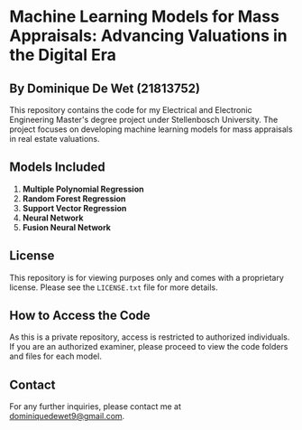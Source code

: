 # Machine Learning Models for Mass Appraisals: Advancing Valuations in the Digital Era

## By Dominique De Wet (21813752)

This repository contains the code for my Electrical and Electronic Engineering Master's degree project under Stellenbosch University. The project focuses on developing machine learning models for mass appraisals in real estate valuations.

## Models Included

1. **Multiple Polynomial Regression**
2. **Random Forest Regression**
3. **Support Vector Regression**
4. **Neural Network**
5. **Fusion Neural Network**

## License

This repository is for viewing purposes only and comes with a proprietary license. Please see the `LICENSE.txt` file for more details.

## How to Access the Code

As this is a private repository, access is restricted to authorized individuals. If you are an authorized examiner, please proceed to view the code folders and files for each model.

## Contact

For any further inquiries, please contact me at dominiquedewet9@gmail.com.
